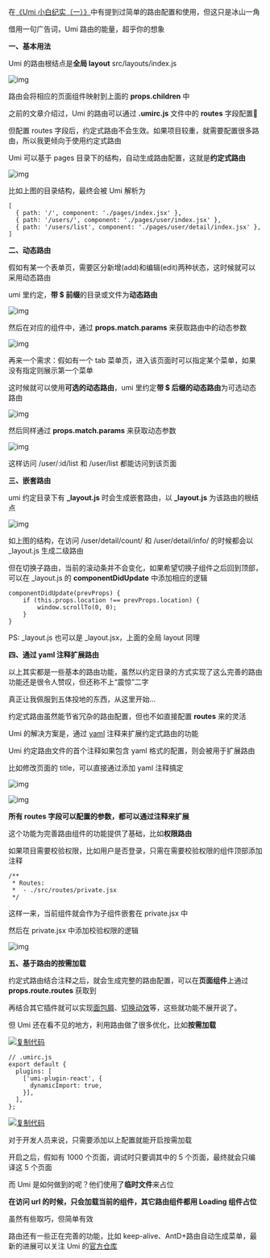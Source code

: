 在[《Umi 小白纪实（一）》](https://www.cnblogs.com/wisewrong/p/12160671.html)中有提到过简单的路由配置和使用，但这只是冰山一角

借用一句广告词，Umi 路由的能量，超乎你的想象

 

**一、基本用法**

Umi 的路由根结点是**全局 layout** src/layouts/index.js 

![img](https://img2018.cnblogs.com/i-beta/1059788/202001/1059788-20200117145202935-1106169269.png)

路由会将相应的页面组件映射到上面的 **props.children** 中

 

之前的文章介绍过，Umi 的路由可以通过 **.umirc.js** 文件中的 **routes** 字段配置

但配置 routes 字段后，约定式路由不会生效。如果项目较重，就需要配置很多路由，所以我更倾向于使用约定式路由

Umi 可以基于 pages 目录下的结构，自动生成路由配置，这就是**约定式路由**

![img](https://img2018.cnblogs.com/i-beta/1059788/202001/1059788-20200117152528302-1994338719.png)

 比如上图的目录结构，最终会被 Umi 解析为

```
[
  { path: '/', component: './pages/index.jsx' },
  { path: '/users/', component: './pages/user/index.jsx' },
  { path: '/users/list', component: './pages/user/detail/index.jsx' },
]
```

 

 

**二、动态路由**

假如有某一个表单页，需要区分新增(add)和编辑(edit)两种状态，这时候就可以采用动态路由

umi 里约定，**带 $ 前缀**的目录或文件为**动态路由**

![img](https://img2018.cnblogs.com/i-beta/1059788/202001/1059788-20200117153714235-1898734625.png)

然后在对应的组件中，通过 **props.match.params** 来获取路由中的动态参数

![img](https://img2018.cnblogs.com/i-beta/1059788/202001/1059788-20200117153652769-2076767166.png)

 

再来一个需求：假如有一个 tab 菜单页，进入该页面时可以指定某个菜单，如果没有指定则展示第一个菜单

这时候就可以使用**可选的动态路由**，umi 里约定**带 $ 后缀的动态路由**为可选动态路由

![img](https://img2018.cnblogs.com/i-beta/1059788/202001/1059788-20200117155508370-565101415.png)

然后同样通过 **props.match.params** 来获取动态参数

![img](https://img2018.cnblogs.com/i-beta/1059788/202001/1059788-20200117155620802-1540204883.png)

这样访问 /user/:id/list 和 /user/list 都能访问到该页面

 

 

**三、嵌套路由**

umi 约定目录下有 **_layout.js** 时会生成嵌套路由，以 **_layout.js** 为该路由的根结点

![img](https://img2018.cnblogs.com/i-beta/1059788/202001/1059788-20200117162214944-713952456.png)

如上图的结构，在访问 /user/detail/count/ 和 /user/detail/info/ 的时候都会以 _layout.js 生成二级路由

但在切换子路由，当前的滚动条并不会变化，如果希望切换子组件之后回到顶部，可以在 _layout.js 的 **componentDidUpdate** 中添加相应的逻辑

```
componentDidUpdate(prevProps) {
    if (this.props.location !== prevProps.location) {
        window.scrollTo(0, 0);
    }
}
```

PS: _layout.js 也可以是 _layout.jsx，上面的全局 layout 同理 

 

 

**四、通过 yaml 注释扩展路由**

以上其实都是一些基本的路由功能，虽然以约定目录的方式实现了这么完善的路由功能还是很令人赞叹，但还称不上“震惊”二字

真正让我佩服到五体投地的东西，从这里开始...

 

约定式路由虽然能节省冗杂的路由配置，但也不如直接配置 **routes** 来的灵活

Umi 的解决方案是，通过 [yaml](http://www.ruanyifeng.com/blog/2016/07/yaml.html?f=tt) 注释来扩展约定式路由的功能

Umi 约定路由文件的首个注释如果包含 yaml 格式的配置，则会被用于扩展路由

比如修改页面的 title，可以直接通过添加 yaml 注释搞定

![img](https://img2018.cnblogs.com/i-beta/1059788/202001/1059788-20200117171307685-887897505.png)

![img](https://img2018.cnblogs.com/i-beta/1059788/202001/1059788-20200117171342666-1263473777.png)

**所有 routes 字段可以配置的参数，都可以通过注释来扩展**

这个功能为完善路由组件的功能提供了基础，比如**权限路由**

如果项目需要校验权限，比如用户是否登录，只需在需要校验权限的组件顶部添加注释

```
/**
 * Routes:
 *  - ./src/routes/private.jsx
 */
```

这样一来，当前组件就会作为子组件嵌套在 private.jsx 中

然后在 private.jsx 中添加校验权限的逻辑

![img](https://img2018.cnblogs.com/i-beta/1059788/202001/1059788-20200117174433719-269359143.png)

 

 

**五、基于路由的按需加载**

约定式路由结合注释之后，就会生成完整的路由配置，可以在**页面组件**上通过 **props.route.routes** 获取到

再结合其它插件就可以实现[面包屑](https://umijs.org/zh/guide/router.html#面包屑)、[切换动效](https://umijs.org/zh/guide/router.html#路由动效)等，这些就功能不展开说了。

但 Umi 还在看不见的地方，利用路由做了很多优化，比如**按需加载**

[![复制代码](https://common.cnblogs.com/images/copycode.gif)](javascript:void(0);)

```
// .umirc.js
export default {
  plugins: [
    ['umi-plugin-react', {
      dynamicImport: true,
    }],
  ],
};
```

[![复制代码](https://common.cnblogs.com/images/copycode.gif)](javascript:void(0);)

对于开发人员来说，只需要添加以上配置就能开启按需加载

开启之后，假如有 1000 个页面，调试时只要调其中的 5 个页面，最终就会只编译这 5 个页面

而 Umi 是如何做到的呢？他们使用了**临时文件**来占位

**在访问 url 的时候，只会加载当前的组件，其它路由组件都用 Loading 组件占位**

虽然有些取巧，但简单有效

 

路由还有一些正在完善的功能，比如 keep-alive、AntD+路由自动生成菜单，最新的进展可以关注 Umi 的[官方仓库](https://github.com/umijs/umi)
